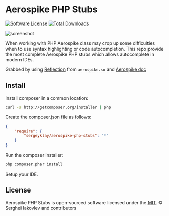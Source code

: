 # Aerospike PHP Stubs

[![Software License](https://img.shields.io/packagist/l/sergeyklay/aerospike-php-stubs.svg?style=flat-square)][:license:]
[![Total Downloads](https://img.shields.io/packagist/dt/sergeyklay/aerospike-php-stubs.svg?style=flat-square)][:packagist:]

![screenshot](http://i.imgur.com/55EKJIU.png "Screenshot")

When working with PHP Aerospike class may crop up some difficulties when to use syntax highlighting or code autocompletion.
This repo provide the most complete Aerospike PHP stubs which allows autocomplete in modern IDEs.

Grabbed by using [Reflection][:reflection:] from `aerospike.so`
and [Aerospike doc][:doc:]

## Install

Install composer in a common location:

```bash
curl -s http://getcomposer.org/installer | php
``` 

Create the composer.json file as follows:

```json
{
    "require": {
        "sergeyklay/aerospike-php-stubs": "*"
    }
}
```

Run the composer installer:

```bash
php composer.phar install
```

Setup your IDE.

## License

Aerospike PHP Stubs is open-sourced software licensed under the [MIT][:license:].
© Serghei Iakovlev and contributors

[:doc:]: https://github.com/aerospike/aerospike-client-php/blob/master/doc/aerospike.md
[:reflection:]: http://php.net/manual/en/book.reflection.php
[:packagist:]: https://packagist.org/packages/sergeyklay/aerospike-php-stubs
[:license:]: https://github.com/sergeyklay/aerospike-php-stubs/blob/master/LICENSE
